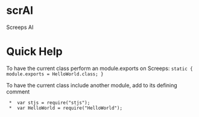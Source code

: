 # scrAI
Screeps AI

# Quick Help
To have the current class perform an module.exports on Screeps:
`static { module.exports = HelloWorld.class; }`

To have the current class include another module, add to its defining comment
```
 *  var stjs = require("stjs");
 *  var HelloWorld = require("HelloWorld");
 ```
